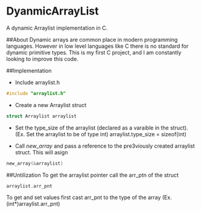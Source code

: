 # DyanmicArrayList
A dynamic Arraylist implementation in C.

##About
Dynamic arrays are common place in modern programming languages. However in low level languages like C there is no standard for dynamic primitive types. This is my first C project, and I am constantly looking to improve this code.

##Implementation
- Include arraylist.h
```C
#include "arraylist.h"
```

- Create a new Arraylist struct
```C
struct Arraylist arraylist
```

- Set the type_size of the arraylist (declared as a varaible in the struct). (Ex. Set the arraylist to be of type int)
arraylist.type_size = sizeof(int)

- Call _new_array_ and pass a reference to the pre3viously created arraylist struct. This will asign 

```C
new_array(&arraylist)
```

##Untilization
To get the arraylist pointer call the arr_ptn of the struct

```C
arraylist.arr_pnt
```

To get and set values first cast arr_pnt to the type of the array (Ex. (int*)arraylist.arr_pnt)
